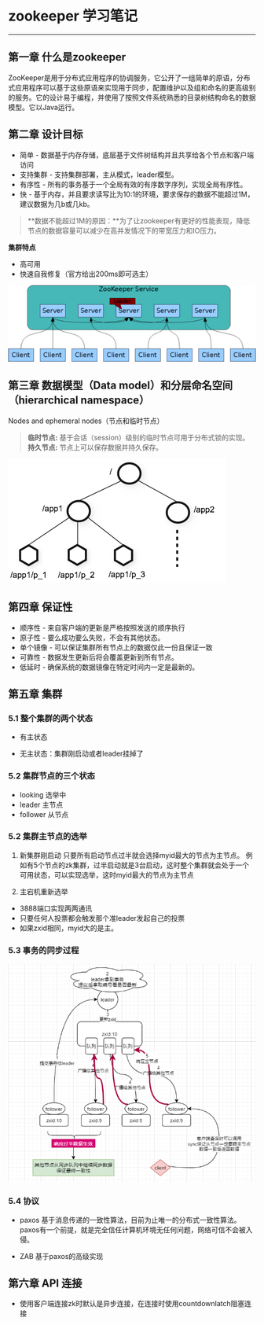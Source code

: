 # zookeeper 学习笔记
---

## 第一章 什么是zookeeper
ZooKeeper是用于分布式应用程序的协调服务，它公开了一组简单的原语，分布式应用程序可以基于这些原语来实现用于同步，配置维护以及组和命名的更高级别的服务。它的设计易于编程，并使用了按照文件系统熟悉的目录树结构命名的数据模型。它以Java运行。

## 第二章 设计目标
- 简单 - 数据基于内存存储，底层基于文件树结构并且共享给各个节点和客户端访问
- 支持集群 - 支持集群部署，主从模式，leader模型。
- 有序性 - 所有的事务基于一个全局有效的有序数字序列，实现全局有序性。
- 快 - 基于内存，并且要求读写比为10:1的环境，要求保存的数据不能超过1M，建议数据为几b或几kb。
> **数据不能超过1M的原因：**为了让zookeeper有更好的性能表现，降低节点的数据容量可以减少在高并发情况下的带宽压力和IO压力。


**集群特点**
- 高可用
- 快速自我修复（官方给出200ms即可选主）

![](1.jpg)

## 第三章 数据模型（Data model）和分层命名空间（hierarchical namespace）
Nodes and ephemeral nodes（节点和临时节点）
> **临时节点:** 基于会话（session）级别的临时节点可用于分布式锁的实现。
> **持久节点:** 节点上可以保存数据并持久保存。

![](2.jpg)


## 第四章 保证性
- 顺序性 - 来自客户端的更新是严格按照发送的顺序执行
- 原子性 - 要么成功要么失败，不会有其他状态。
- 单个镜像 - 可以保证集群所有节点上的数据仅此一份且保证一致
- 可靠性 - 数据发生更新后将会覆盖更新到所有节点。
- 低延时 - 确保系统的数据镜像在特定时间内一定是最新的。

## 第五章 集群

### 5.1 整个集群的两个状态
- 有主状态

- 无主状态：集群刚启动或者leader挂掉了

### 5.2 集群节点的三个状态
- looking 选举中
- leader 主节点
- follower 从节点

### 5.2 集群主节点的选举
1. 新集群刚启动
只要所有启动节点过半就会选择myid最大的节点为主节点。
例如有5个节点的zk集群，过半启动就是3台启动，这时整个集群就会处于一个可用状态，可以实现选举，这时myid最大的节点为主节点

2. 主宕机重新选举
- 3888端口实现两两通讯
- 只要任何人投票都会触发那个准leader发起自己的投票
- 如果zxid相同，myid大的是主。


### 5.3 事务的同步过程
![](3.png)

### 5.4 协议
- paxos
基于消息传递的一致性算法，目前为止唯一的分布式一致性算法。paxos有一个前提，就是完全信任计算机环境无任何问题，网络可信不会被入侵。

- ZAB
基于paxos的高级实现


## 第六章 API 连接

- 使用客户端连接zk时默认是异步连接，在连接时使用countdownlatch阻塞连接

